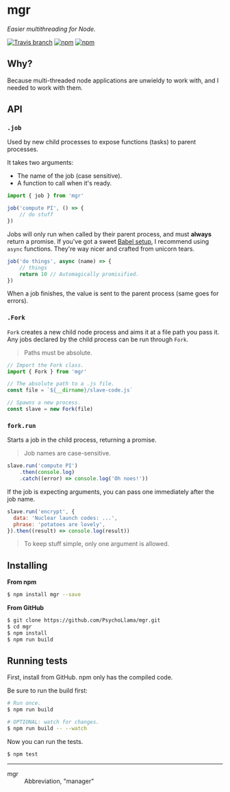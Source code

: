 # mgr
*Easier multithreading for Node.*

[![Travis branch](https://img.shields.io/travis/PsychoLlama/mgr/master.svg?style=flat-square)](https://travis-ci.org/PsychoLlama/mgr)
[![npm](https://img.shields.io/npm/dt/mgr.svg?style=flat-square)](https://www.npmjs.com/package/mgr)
[![npm](https://img.shields.io/npm/l/mgr.svg?style=flat-square)](https://github.com/PsychoLlama/mgr/blob/master/LICENSE)

## Why?
Because multi-threaded node applications are unwieldy to work with, and I needed to work with them.

## API
### `.job`
Used by new child processes to expose functions (tasks) to parent processes.

It takes two arguments:
 - The name of the job (case sensitive).
 - A function to call when it's ready.

```javascript
import { job } from 'mgr'

job('compute PI', () => {
	// do stuff
})
```

Jobs will only run when called by their parent process, and must **always** return a promise. If you've got a sweet [Babel setup](https://babeljs.io/docs/plugins/transform-async-to-generator/), I recommend using `async` functions. They're way nicer and crafted from unicorn tears.

```javascript
job('do things', async (name) => {
	// things
	return 10 // Automagically promisified.
})
```

When a job finishes, the value is sent to the parent process (same goes for errors).

### `.Fork`
`Fork` creates a new child node process and aims it at a file path you pass it. Any jobs declared by the child process can be run through `Fork`.

> Paths must be absolute.

```javascript
// Import the Fork class.
import { Fork } from 'mgr'

// The absolute path to a .js file.
const file = `${__dirname}/slave-code.js`

// Spawns a new process.
const slave = new Fork(file)
```

### `fork.run`
Starts a job in the child process, returning a promise.

> Job names are case-sensitive.

```javascript
slave.run('compute PI')
	.then(console.log)
	.catch((error) => console.log('Oh noes!'))
```

If the job is expecting arguments, you can pass one immediately after the job name.

```javascript
slave.run('encrypt', {
  data: 'Nuclear launch codes: ...',
  phrase: 'potatoes are lovely',
}).then((result) => console.log(result))
```

> To keep stuff simple, only one argument is allowed.

## Installing

**From npm**
```sh
$ npm install mgr --save
```

**From GitHub**
```sh
$ git clone https://github.com/PsychoLlama/mgr.git
$ cd mgr
$ npm install
$ npm run build
```

## Running tests

First, install from GitHub. npm only has the compiled code.

Be sure to run the build first:
```sh
# Run once.
$ npm run build

# OPTIONAL: watch for changes.
$ npm run build -- --watch
```

Now you can run the tests.
```sh
$ npm test
```

-----
<dl>
	<dt>mgr</dt>
	<dd>Abbreviation, "manager"</dd>
</dl>
